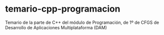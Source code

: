 # temario-cpp-programacion
Temario de la parte de C++ del módulo de Programación, de 1º de CFGS de Desarrollo de Aplicaciones Multiplataforma (DAM) 
